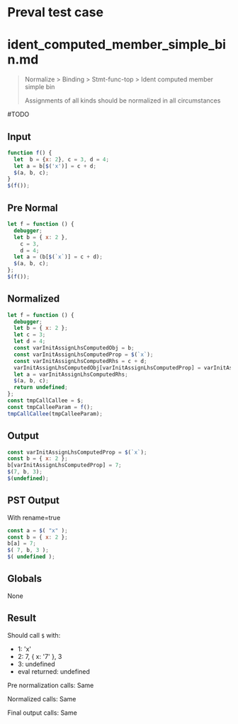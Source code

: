 # Preval test case

# ident_computed_member_simple_bin.md

> Normalize > Binding > Stmt-func-top > Ident computed member simple bin
>
> Assignments of all kinds should be normalized in all circumstances

#TODO

## Input

`````js filename=intro
function f() {
  let  b = {x: 2}, c = 3, d = 4;
  let a = b[$('x')] = c + d;
  $(a, b, c);
}
$(f());
`````

## Pre Normal


`````js filename=intro
let f = function () {
  debugger;
  let b = { x: 2 },
    c = 3,
    d = 4;
  let a = (b[$(`x`)] = c + d);
  $(a, b, c);
};
$(f());
`````

## Normalized


`````js filename=intro
let f = function () {
  debugger;
  let b = { x: 2 };
  let c = 3;
  let d = 4;
  const varInitAssignLhsComputedObj = b;
  const varInitAssignLhsComputedProp = $(`x`);
  const varInitAssignLhsComputedRhs = c + d;
  varInitAssignLhsComputedObj[varInitAssignLhsComputedProp] = varInitAssignLhsComputedRhs;
  let a = varInitAssignLhsComputedRhs;
  $(a, b, c);
  return undefined;
};
const tmpCallCallee = $;
const tmpCalleeParam = f();
tmpCallCallee(tmpCalleeParam);
`````

## Output


`````js filename=intro
const varInitAssignLhsComputedProp = $(`x`);
const b = { x: 2 };
b[varInitAssignLhsComputedProp] = 7;
$(7, b, 3);
$(undefined);
`````

## PST Output

With rename=true

`````js filename=intro
const a = $( "x" );
const b = { x: 2 };
b[a] = 7;
$( 7, b, 3 );
$( undefined );
`````

## Globals

None

## Result

Should call `$` with:
 - 1: 'x'
 - 2: 7, { x: '7' }, 3
 - 3: undefined
 - eval returned: undefined

Pre normalization calls: Same

Normalized calls: Same

Final output calls: Same
